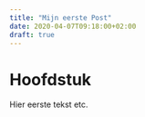 ```yaml
---
title: "Mijn eerste Post"
date: 2020-04-07T09:18:00+02:00
draft: true
---
```


# Hoofdstuk

Hier eerste tekst etc.

